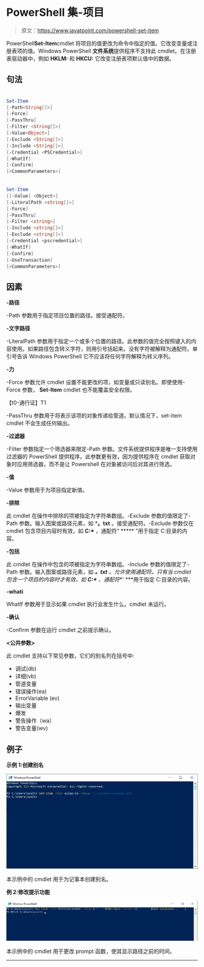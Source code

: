 # PowerShell 集-项目

> 原文：<https://www.javatpoint.com/powershell-set-item>

PowerShell**Set-Item**cmdlet 将项目的值更改为命令中指定的值。它改变变量或注册表项的值。Windows PowerShell **文件系统**提供程序不支持此 cmdlet。在注册表驱动器中，例如 **HKLM:** 和 **HKCU:** 它改变注册表项默认值中的数据。

## 句法

```ps1

Set-Item
[-Path<String[]>]
[-Force] 
[-PassThru] 
[-Filter <String[]>]
[-Value<Object>] 
[-Exclude <String[]>]
[-Include <String[]>]
[-Credential <PSCredential>] 
[-WhatIf] 
[-Confirm]
[<CommonParameters>]

```

```ps1

Set-Item
[[-Value] <Object>]
[-LiteralPath <string[]>]
[-Force] 
[-PassThru] 
[-Filter <string>] 
[-Include <string[]>]
[-Exclude <string[]>] 
[-Credential <pscredential>] 
[-WhatIf]
[-Confirm]
[-UseTransaction]
[<CommonParameters>]

```

## 因素

**-路径**

-Path 参数用于指定项目位置的路径。接受通配符。

**-文字路径**

-LiteralPath 参数用于指定一个或多个位置的路径。此参数的值完全按照键入的内容使用。如果路径包含转义字符，则用引号括起来。没有字符被解释为通配符。单引号告诉 Windows PowerShell 它不应该将任何字符解释为转义序列。

**-力**

-Force 参数允许 cmdlet 设置不能更改的项，如变量或只读别名。即使使用-Force 参数， **Set-Item** cmdlet 也不能覆盖安全权限。

【t0-通行证】T1

-PassThru 参数用于将表示该项的对象传递给管道。默认情况下，set-item cmdlet 不会生成任何输出。

**-过滤器**

-Filter 参数指定一个筛选器来限定-Path 参数。文件系统提供程序是唯一支持使用过滤器的 PowerShell 提供程序。此参数更有效，因为提供程序在 cmdlet 获取对象时应用筛选器，而不是让 Powershell 在对象被访问后对其进行筛选。

**-值**

-Value 参数用于为项目指定新值。

**-排除**

此 cmdlet 在操作中排除的项被指定为字符串数组。-Exclude 参数的值限定了-Path 参数。输入图案或路径元素，如 ***。txt** 。接受通配符。-Exclude 参数仅在 cmdlet 包含项目内容时有效，如 **C:\*** ，通配符“ ***** ”用于指定 C:目录的内容。

**-包括**

此 cmdlet 在操作中包含的项被指定为字符串数组。-Include 参数的值限定了-Path 参数。输入图案或路径元素，如 ***。txt** 。允许使用通配符。只有当 cmdlet 包含一个项目的内容时才有效，如 **C:\*** ，通配符**' ***用于指定 C:目录的内容。

**-whati**

WhatIf 参数用于显示如果 cmdlet 执行会发生什么。cmdlet 未运行。

**-确认**

-Confirm 参数在运行 cmdlet 之前提示确认。

**<公共参数>**

此 cmdlet 支持以下常见参数，它们的别名列在括号中:

*   调试(db)
*   详细(vb)
*   管道变量
*   错误操作(ea)
*   ErrorVariable (ev)
*   输出变量
*   爆发
*   警告操作（wa）
*   警告变量(wv)

## 例子

**示例 1:创建别名**

![PowerShell Set-Item](img/904cace346b1ced95f479ff5a27af054.png)

本示例中的 cmdlet 用于为记事本创建别名。

**例 2:修改提示功能**

![PowerShell Set-Item](img/311c3f67b92685573353f1169d65e038.png)

本示例中的 cmdlet 用于更改 prompt 函数，使其显示路径之前的时间。

* * *